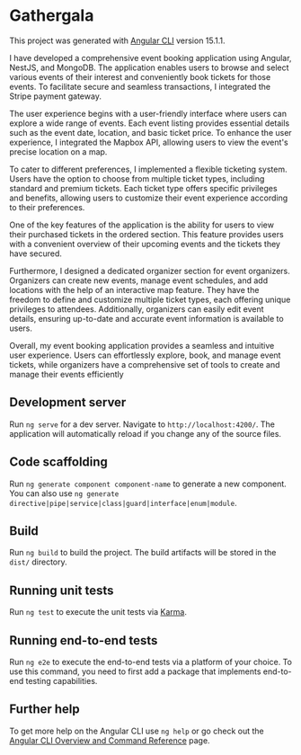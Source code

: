 # Gathergala

This project was generated with [Angular CLI](https://github.com/angular/angular-cli) version 15.1.1.

I have developed a comprehensive event booking application using Angular, NestJS, and MongoDB. The application enables users to browse and select various events of their interest and conveniently book tickets for those events. To facilitate secure and seamless transactions, I integrated the Stripe payment gateway.

The user experience begins with a user-friendly interface where users can explore a wide range of events. Each event listing provides essential details such as the event date, location, and basic ticket price. To enhance the user experience, I integrated the Mapbox API, allowing users to view the event's precise location on a map.

To cater to different preferences, I implemented a flexible ticketing system. Users have the option to choose from multiple ticket types, including standard and premium tickets. Each ticket type offers specific privileges and benefits, allowing users to customize their event experience according to their preferences.

One of the key features of the application is the ability for users to view their purchased tickets in the ordered section. This feature provides users with a convenient overview of their upcoming events and the tickets they have secured.

Furthermore, I designed a dedicated organizer section for event organizers. Organizers can create new events, manage event schedules, and add locations with the help of an interactive map feature. They have the freedom to define and customize multiple ticket types, each offering unique privileges to attendees. Additionally, organizers can easily edit event details, ensuring up-to-date and accurate event information is available to users.

Overall, my event booking application provides a seamless and intuitive user experience. Users can effortlessly explore, book, and manage event tickets, while organizers have a comprehensive set of tools to create and manage their events efficiently

## Development server

Run `ng serve` for a dev server. Navigate to `http://localhost:4200/`. The application will automatically reload if you change any of the source files.

## Code scaffolding

Run `ng generate component component-name` to generate a new component. You can also use `ng generate directive|pipe|service|class|guard|interface|enum|module`.

## Build

Run `ng build` to build the project. The build artifacts will be stored in the `dist/` directory.

## Running unit tests

Run `ng test` to execute the unit tests via [Karma](https://karma-runner.github.io).

## Running end-to-end tests

Run `ng e2e` to execute the end-to-end tests via a platform of your choice. To use this command, you need to first add a package that implements end-to-end testing capabilities.

## Further help

To get more help on the Angular CLI use `ng help` or go check out the [Angular CLI Overview and Command Reference](https://angular.io/cli) page.
